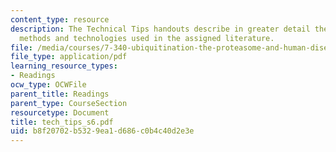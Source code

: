 ```yaml
---
content_type: resource
description: The Technical Tips handouts describe in greater detail the experimental
  methods and technologies used in the assigned literature.
file: /media/courses/7-340-ubiquitination-the-proteasome-and-human-disease-fall-2004/b8f20702b5329ea1d686c0b4c40d2e3e_tech_tips_s6.pdf
file_type: application/pdf
learning_resource_types:
- Readings
ocw_type: OCWFile
parent_title: Readings
parent_type: CourseSection
resourcetype: Document
title: tech_tips_s6.pdf
uid: b8f20702-b532-9ea1-d686-c0b4c40d2e3e
---
```

